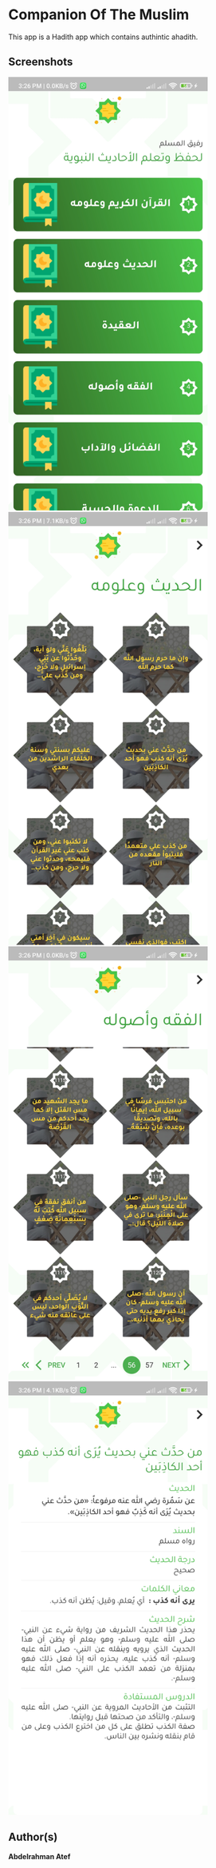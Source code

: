 # Companion Of The Muslim
This app is a Hadith app which contains authintic ahadith.

## Screenshots
<p>
<img src="screenshots/1.jpg" width="400"/> 
<img src="screenshots/2.jpg" width="400"> 
<img src="screenshots/3.jpg" width="400"/>
<img src="screenshots/4.jpg" width="400">
</p>


## Author(s)
**Abdelrahman Atef**
